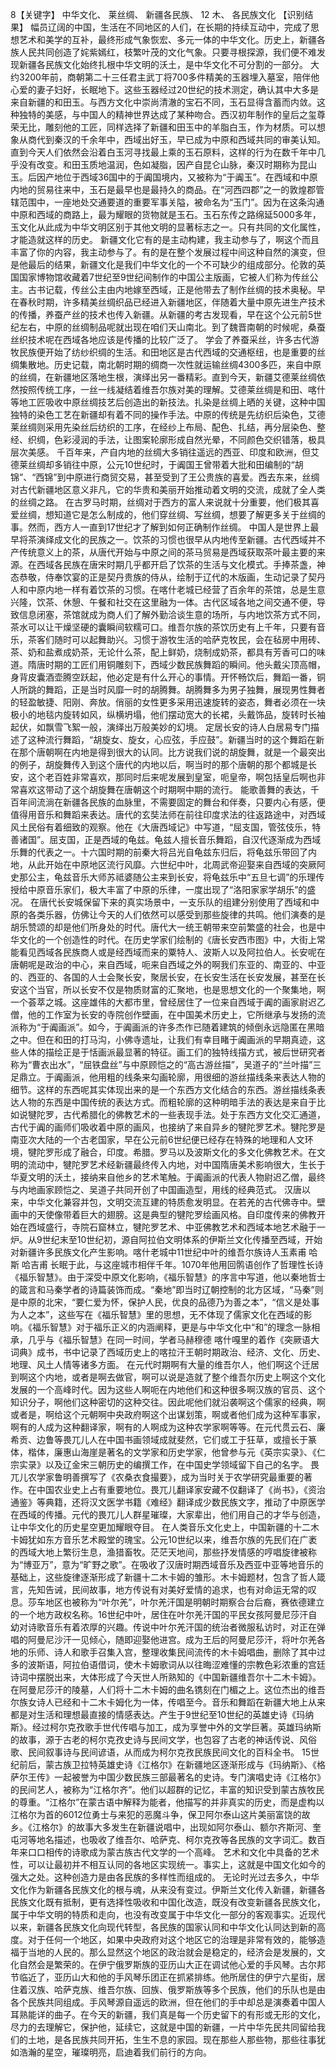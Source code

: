 8【关键字】 中华文化、 莱丝绸、 新疆各民族、 12 木、 各民族文化
【识别结果】
幅员辽阔的中国，生活在不同地区的人们，在长期的持续互动中，完成了思想艺术和美学的互补，最终形成气象恢宏、多元一体的中华文化。历史上，新疆各族人民共同创造了姹紫嫣红，枝繁叶茂的文化气象。只要寻根探源，我们便不难发现新疆各民族文化始终扎根中华文明的沃土，是中华文化不可分割的一部分。
大约3200年前，商朝第二十三任君主武丁将700多件精美的玉器埋入墓室，陪伴他心爱的妻子妇好，长眠地下。这些玉器经过20世纪的技术测定，确认其中大多是来自新疆的和田玉。与西方文化中崇尚清澈的宝石不同，玉石显得含蓄而内敛。这种独特的美感，与中国人的精神世界达成了某种吻合。西汉初年制作的皇后之玺尊荣无比，雕刻他的工匠，同样选择了新疆和田玉中的羊脂白玉，作为材质。可以想象从商代到秦汉的千余年中，西域出好玉，早已成为中原和西域共同的审美认知。直到今天人们依然会沿着白玉河寻找最上乘的玉石原料，这样的行为在数千年中几乎没有改变。和田玉质地温润，色如凝脂，因产自昆仑山脉，秦汉时期称为昆山玉。后因产地位于西域36国中的于阗国境内，又被称为“于阗玉”。在西域和中原内地的贸易往来中，玉石是最早也是最持久的商品。在“河西四郡”之一的敦煌郡管辖范围中，一座地处交通要道的重要军事关隘，被命名为“玉门”。因为在这条沟通中原和西域的商路上，最为耀眼的货物就是玉石。玉石东传之路绵延5000多年，玉文化从此成为中华文明区别于其他文明的显著标志之一。只有共同的文化属性，才能造就这样的历史。
新疆文化它有的是主动构建，我主动参与了，啊这个而且丰富了你的内容，我主动参与了。有的是在整个发展过程中间这种自然的演变，但是他最后的结果，新疆文化是我们中华文化的一个不可缺少的组成部分。伦敦的英国国家博物馆收藏着7世纪至9世纪间制作的中国公主版画，它被人们称为传丝公主。古书记载，传丝公主由内地嫁至西域，正是他带去了制作丝绸的技术奥秘。早在春秋时期，许多精美丝绸织品已经进入新疆地区，伴随着大量中原先进生产技术的传播，养蚕产丝的技术也传入新疆。从新疆的考古发现看，早在这个公元前5世纪左右，中原的丝绸制品呢就出现在咱们天山南北。到了魏晋南朝的时候呢，桑蚕丝织技术呢在西域各地应该是传播的比较广泛了。
学会了养蚕采丝，许多古代游牧民族便开始了纺纱织绸的生活。和田地区是古代西域的交通枢纽，也是重要的丝绸集散地。历史记载，南北朝时期的绸商一次性就运输丝绸4300多匹，来自中原的丝绸，在新疆地区落地生根，演绎出另一番精彩。直到今天，新疆艾德莱丝绸依然按照传统工序，一丝一线凝结着维吾尔族对美的理解。艾德莱丝绸是和田、喀什等地工匠吸收中原丝绸技艺后创造出的新技法。扎染是丝绸上晒的关键，这种中国独特的染色工艺在新疆却有着不同的操作手法。中原的传统是先纺织后染色，艾德莱丝绸则采用先染丝后纺织的工序，在经纱上布局、配色、扎结，再分层染色、整经、织绸，色彩浸润的手法，让图案轮廓形成自然光晕，不同颜色交织错落，极具层次美感。
千百年来，产自内地的丝绸大多销往遥远的西亚、印度和欧洲，但艾德莱丝绸却多销往中原，公元10世纪时，于阗国王曾带着大批和田编制的“胡锦”、“西锦”到中原进行商贸交易，甚至受到了王公贵族的喜爱。西去东来，丝绸对古代新疆地区意义非凡，它的华贵和美丽开始推动着文明的交流，成就了全人类的丝绸之路。
在古罗马时期，丝绸对于西方的富人来说就十分重要，他们极其喜爱丝绸，想知道它是怎么制成的，他们穿丝绸、写丝绸，想要了解更多关于丝绸的事。然而，西方人一直到17世纪才了解到如何正确制作丝绸。
中国人是世界上最早将茶演绎成文化的民族之一。饮茶的习惯也很早从内地传至新疆。古代西域并不产传统意义上的茶，从唐代开始与中原之间的茶马贸易是西域获取茶叶最主要的来源。在西域各民族在唐宋时期几乎都开启了饮茶的生活与文化模式。手捧茶盏，神态恭敬，侍奉饮宴的正是契丹贵族的侍从，绘制于辽代的木版画，生动记录了契丹人和中原内地一样有着饮茶的习惯。在喀什老城已经营了百余年的茶馆，总是生意兴隆，饮茶、休憩、午餐和社交在这里融为一体。古代区域各地之间交通不便，导致信息闭塞，茶馆就成为商人们了解外勤洽谈生意的场所，与内地饮茶方式不同，茶水可以让干燥坚硬的囊瞬间软糯可口。维吾尔族的茶饮历史有上千年，只要有音乐，茶客们随时可以起舞助兴。习惯于游牧生活的哈萨克牧民，会在毡房中用砖、茶、奶和盐煮成奶茶，无论什么茶，配上鲜奶，烧制成奶茶，都具有芳香可口的味道。隋唐时期的工匠们用铜雕刻下，西域少数民族舞蹈的瞬间。他头戴尖顶高帽，身背皮囊酒壶腾空跃起，他必定是有什么开心的事情。开怀畅饮后，舞蹈一番，铜人所跳的舞蹈，正是当时风靡一时的胡腾舞。胡腾舞多为男子独舞，展现男性舞者的轻盈敏捷、阳刚、奔放。俏丽的女性更多采用迅速旋转的姿态，舞者必须在一块极小的地毯内旋转如风，纵横坍塌，他们摆动宽大的长裙，头戴饰品，旋转时长袖起伏，如飘雪飞絮一般，演绎出万般美妙的幻境。
定居长安的诗人白居易专门描述了这种流行舞蹈，“胡旋女、旋女，心应弦，手应鼓”。新疆当时的这个舞蹈在新在那个唐朝啊在内地是得到很大的认同。比方说我们说的胡旋舞，就是一个最突出的例子，胡旋舞传入到这个唐代的内地以后，啊当时的那个唐朝的那个都城是长安，这个老百姓非常喜欢，那同时后来呢发展到皇室，呃皇帝，啊包括皇后啊也非常喜欢这带动了这个胡旋舞在唐朝这个时期啊中期的流行。
能歌善舞的表达，千百年间流淌在新疆各民族的血脉里，不需要固定的舞台和伴奏，只要内心有感，便值得用音乐和舞蹈来表达。唐代的玄奘法师在前往印度求法的往返路途中，对西域风土民俗有着细致的观察。他在《大唐西域记》中写道，“屈支国，管弦伎乐，特善诸国”。屈支国，正是西域的龟兹。龟兹人擅长音乐舞蹈，自汉代逐渐成为西域乐舞的代表之一。十六国时期的前秦大将吕光自龟兹东归后，将龟兹乐带回了内地，从此开始在中原地区流行风靡。六世纪中叶，北周武帝迎娶来自西域的突厥阿史那公主，龟兹音乐大师苏祗婆随公主来到长安，将龟兹乐中“五旦七调”的乐理传授给中原音乐家们，极大丰富了中原的乐律，一度出现了“洛阳家家学胡乐”的盛况。
在唐代长安城保留下来的真实场景中，一支乐队的组建分别使用了西域和中原的各类乐器，仿佛让今天的人们依然可以感受到那些旋律的共鸣。他们演奏的是胡乐赞颂的却是他们所身处的时代。唐代大一统王朝带来空前繁盛的社会，也是中华文化的一个创造性的时代。在历史学家们绘制的《唐长安西市图》中，大街上常能看见西域各民族商人或是经西域而来的粟特人、波斯人以及阿拉伯人。长安呢在唐朝呢是政治的中心，来自西域，呃来自西域之外的啊我们东亚的、南亚的、中亚的、西亚的、各国的人士会聚长安，聚居长安，在长安生活在长安发展，甚至在长安这个当官，所以长安不仅是物质财富的汇聚地，也是思想文化的一个聚集地，啊一个荟萃之城。这座雄伟的大都市里，曾经居住了一位来自西域于阗的画家尉迟乙僧，他的工作室为长安的寺院创作壁画，在中国美术历史上，它所继承与发扬的流派称为“于阗画派”。如今，于阗画派的许多杰作已随着建筑的倾倒永远隐匿在黑暗之中。但在和田的打马沟，小佛寺遗址，让我们有幸目睹于阗画派的早期真迹，这些人体的描绘正是于恬画派最显著的特征。画工们的独特线描方式，被后世研究者称为“曹衣出水”，“屈铁盘丝”与中原顾恺之的“高古游丝描”，吴道子的“兰叶描”三足鼎立。于阗画派，他用粗的线条来勾画轮廓，用很细的游丝描线条来表达人物的细节。这样的东西呢其实体现出来的是一个东西方文化结合的东西。游丝描线条表达人物的东西是中国传统的表达方式。而粗轮廓的这种明暗手法的表达是来自于比如说犍陀罗，古代希腊化的佛教艺术的一些表现手法。处于东西方文化交汇通道，古代于阗的画师们吸收着中原的画风，也接纳了来自异乡的犍陀罗艺术。犍陀罗是南亚次大陆的一个古老国家，早在公元前6世纪便已经存在特殊的地理和人文环境，犍陀罗形成了融合，印度。希腊。罗马以及波斯文化的多文化佛教艺术。在文明的流动中，犍陀罗艺术经新疆最终传入内地，对中国隋唐美术影响很大，生长于华夏文明的沃土，接纳来自他乡的艺术笔触。于阗画派的代表人物尉迟乙僧，最终与内地画家顾恺之、吴道子共同开创了中国画造型，用线的经典范式。
汉唐以来，中华文化兼容并包，文明交流互建的特质愈发明显。在若羌的古代佛寺中。壁画中的天使像带着巨大的翅膀。这是典型的犍陀罗绘画风格。自印度传来的佛教开始在西域盛行，寺院石窟林立，犍陀罗艺术、中亚佛教艺术和西域本地艺术融于一炉。从9世纪末至10世纪初，源自阿拉伯文明体系的伊斯兰文化传播至西域，开始对新疆许多民族文化产生影响。喀什老城中11世纪中叶的维吾尔族诗人玉素甫 哈斯 哈吉甫 长眠于此，与这座城市相伴千年。1070年他用回鹘语创作了哲理性长诗《福乐智慧》。由于深受中原文化影响，《福乐智慧》的序言中写道，他以秦地哲士的箴言和马秦学者的诗篇装饰而成。“秦地”即当时辽朝控制的北方区域，“马秦”则是中原的北宋，“要仁爱为怀，保护人民，优良的品德乃为善之本”，“信义是处事为人之本”，这些写在《福乐智慧》里的思想，无不体现了儒家文化在西域的影响。《福乐智慧》对于福乐正义的内涵阐释，更是与中华文化中“和”的理念一脉相承，几乎与《福乐智慧》在同一时间，学者马赫穆德 喀什嘎里的着作《突厥语大词典》成书，书中记录了西域历史上的喀拉汗王朝时期政治、经济、文化、历史、地理、风土人情等诸多方面。
在元代时期啊有大量的维吾尔人，他们啊这个迁居到啊这个内地，或者是啊去做官，啊可以说是造就了整个维吾尔历史上啊这个文化发展的一个高峰时代。因为这些人啊呃在内地他们和这种很多啊汉族的官员、这个知识分子，啊他们这种密切的这种交往。因此呢他们就沿袭啊这个儒家的经典，啊或者是，啊给这个元朝啊中央政府啊这个出谋划策，啊或者他们成为这种军事家，啊有的人成为这种翻译家，啊有的人啊成为这种农学家啊等等。在元代贯云石、廉希贡、边鲁等畏兀儿人在中国书画领域成就斐然，它们或工于狂草，或擅长于篆体，楷体，廉惠山海崖是著名的文学家和历史学家，他曾参与元《英宗实录》、《仁宗实录》以及辽金宋三朝历史的编撰工作，在中国史学领域留下自己的名字。
畏兀儿农学家鲁明善撰写了《农桑衣食撮要》，成为当时关于农学研究最重要的著作。在中国农业史上占有重要地位。畏兀儿翻译家安藏不仅翻译了《尚书》，《资治通鉴》等典籍，还将汉文医学书籍《难经》翻译成少数民族文字，推动了中原医学在西域的传播。元代的畏兀儿人群星璀璨，大家辈出，他们用自己的才华与创造，让中华文化的历史星空更加耀眼夺目。
在人类音乐文化史上，中国新疆的十二木卡姆犹如东方音乐艺术殿堂的瑰宝。公元10世纪以来，维吾尔族的先民们在广袤的西域大地上繁衍生息，渔猎畜牧。茫茫天地间，那些抒发情感的哼唱旋律被称为“博亚万”，意为“旷野之歌”。在吸收了汉唐时期西域音乐及西亚中亚等地音乐的基础上，这些旋律逐渐形成了新疆十二木卡姆的雏形。木卡姆题材，包含了哲人箴言，先知告诫，民间故事，地方传说有对美好爱情的追求，也有对命运无常的叹息。莎车地区也被称为“叶尔羌”，叶尔羌汗国是明朝时期察合台后裔，赛依德建立的一个地方政权名称。16世纪中叶，居住在叶尔羌汗国的平民女孩阿曼尼莎汗自幼对诗歌音乐有着浓厚的兴趣。传说中叶尔羌汗国的统治者微服私访时，对正在弹唱的阿曼尼沙汗一见倾心，随即迎娶他进宫。成为王后的阿曼尼莎汗，将叶尔羌各地的乐师、诗人和歌手召集入宫，整理收集民间流传的木卡姆唱曲，删除了其中过多的波斯语，阿拉伯语借词，使木卡姆歌词从以往晦涩难懂的宗教色彩浓重的宫廷诗词中摆脱出来，大体形成了今天世人所熟知的《中国新疆维吾尔十二木卡姆》。在阿曼尼莎汗的陵墓，人们将十二木卡姆的曲名镌刻在门楣之上。这位杰出的维吾尔族女诗人已经和十二木卡姆化为一体，传唱至今。音乐和舞蹈在新疆大地上从来都是对生活和理想最直接的情感表达。产生于9世纪至10世纪的英雄史诗《玛纳斯》。经过柯尔克孜歌手世代传唱与加工，成为享誉中外的文学巨著。英雄玛纳斯的故事，源于古老的柯尔克孜史诗与民间文学，也包容了古老的神话传说、风俗歌、民间叙事诗与民间谚语，从而成为柯尔克孜民族民间文化的百科全书。
15世纪前后，蒙古族卫拉特英雄史诗《江格尔》在新疆地区逐渐形成与《玛纳斯》、《格萨尔王传》一起被誉为中国少数民族三部最著名的史诗。专门演唱史诗《江格尔》的民间艺人，被称为“江格尔齐”。他们以超群的记忆，丰富的知识受到蒙古族牧民的尊重。“江格尔”在蒙古语中解释为能者，他描写的并非真实的历史，而是虚构以江格尔为首的6012位勇士与来犯的恶魔斗争，保卫阿尔泰山这片美丽富饶的故乡。《江格尔》的故事大多发生在新疆说唱中，出现如阿尔泰山、额尔齐斯河、奎屯河等地名描述，也吸收了维吾尔、哈萨克、柯尔克孜等各民族的文字词汇。数百年来口口相传的诗歌成为蒙古族古代文学的一个高峰。
艺术和文化中具备的艺术性，可以让最初并不相互认同的各地区实现统一。事实上，这就是中国文化如今的强大之处。这种创造力是由各民族的多样性而组成的。
无论时光过去多久，中华文化作为新疆各民族文化的根与魂，从来没有变过。伊斯兰文化传入新疆，新疆各民族文化既有抵制，更有选择性吸收和中国化改造，既没有改变新疆各民族文化，属于中华文明的特质和走向，也没有改变属于中华文化一部分的客观事实。近现代以来，新疆各民族文化向现代转型，各民族的国家认同和中华文化认同达到新的高度。对于任何一个地区，如果中央政府对这个地区它的治理是非常有效的，能够造福于当地的人民的。那么显然这个地区的政治就会是稳定的，经济会是发展的，文化自然会是繁荣的。在伊宁俄罗斯族的亚历山大正在调试他心爱的手风琴。古尔邦节临近了，亚历山大和他的手风琴乐团正在抓紧排练。他所居住的伊宁六星街，居住着汉族、哈萨克族、维吾尔族、回族、俄罗斯族等多个民族，他们的乐队也是由各个民族共同组成。手风琴源自遥远的欧洲，但在他们的手中却总是演奏着中国人耳熟能详的曲子。在今天的新疆，我们真是每一个历史留下的有形或无形的文化，尽力的去理解它，保护他，延续它，这就是中国的新疆，一片中华先民共同留给我们的土地，是各民族共同开拓，生生不息的家园。现在那些人那些物，那些往事犹如浩瀚的星空，璀璨明亮，启迪着我们前行的方向。
